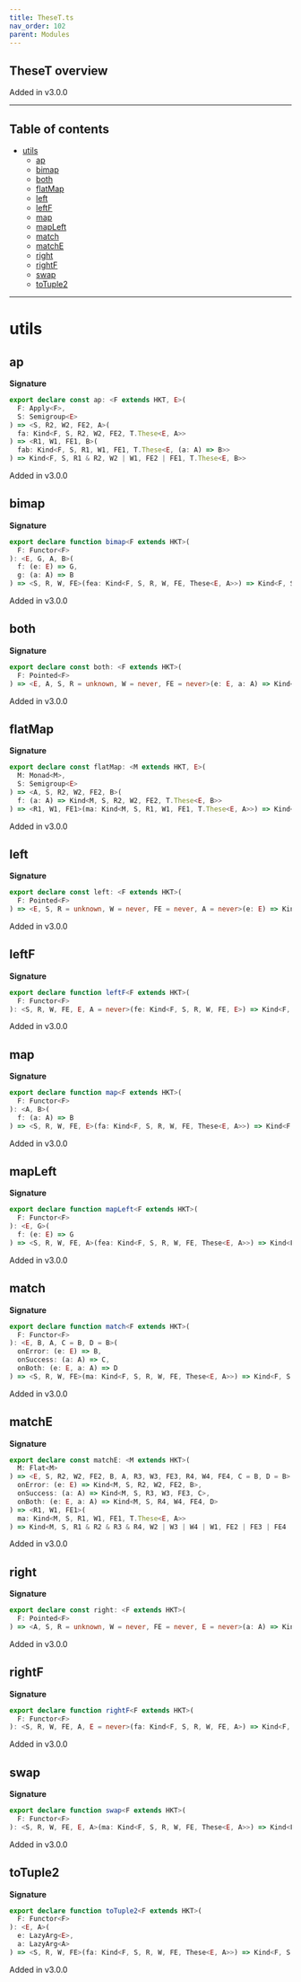 ```yaml
---
title: TheseT.ts
nav_order: 102
parent: Modules
---
```


## TheseT overview

Added in v3.0.0

---

<h2 class="text-delta">Table of contents</h2>

- [utils](#utils)
  - [ap](#ap)
  - [bimap](#bimap)
  - [both](#both)
  - [flatMap](#flatmap)
  - [left](#left)
  - [leftF](#leftf)
  - [map](#map)
  - [mapLeft](#mapleft)
  - [match](#match)
  - [matchE](#matche)
  - [right](#right)
  - [rightF](#rightf)
  - [swap](#swap)
  - [toTuple2](#totuple2)

---

# utils

## ap

**Signature**

```ts
export declare const ap: <F extends HKT, E>(
  F: Apply<F>,
  S: Semigroup<E>
) => <S, R2, W2, FE2, A>(
  fa: Kind<F, S, R2, W2, FE2, T.These<E, A>>
) => <R1, W1, FE1, B>(
  fab: Kind<F, S, R1, W1, FE1, T.These<E, (a: A) => B>>
) => Kind<F, S, R1 & R2, W2 | W1, FE2 | FE1, T.These<E, B>>
```

Added in v3.0.0

## bimap

**Signature**

```ts
export declare function bimap<F extends HKT>(
  F: Functor<F>
): <E, G, A, B>(
  f: (e: E) => G,
  g: (a: A) => B
) => <S, R, W, FE>(fea: Kind<F, S, R, W, FE, These<E, A>>) => Kind<F, S, R, W, FE, These<G, B>>
```

Added in v3.0.0

## both

**Signature**

```ts
export declare const both: <F extends HKT>(
  F: Pointed<F>
) => <E, A, S, R = unknown, W = never, FE = never>(e: E, a: A) => Kind<F, S, R, W, FE, T.These<E, A>>
```

Added in v3.0.0

## flatMap

**Signature**

```ts
export declare const flatMap: <M extends HKT, E>(
  M: Monad<M>,
  S: Semigroup<E>
) => <A, S, R2, W2, FE2, B>(
  f: (a: A) => Kind<M, S, R2, W2, FE2, T.These<E, B>>
) => <R1, W1, FE1>(ma: Kind<M, S, R1, W1, FE1, T.These<E, A>>) => Kind<M, S, R1 & R2, W2 | W1, FE2 | FE1, T.These<E, B>>
```

Added in v3.0.0

## left

**Signature**

```ts
export declare const left: <F extends HKT>(
  F: Pointed<F>
) => <E, S, R = unknown, W = never, FE = never, A = never>(e: E) => Kind<F, S, R, W, FE, T.These<E, A>>
```

Added in v3.0.0

## leftF

**Signature**

```ts
export declare function leftF<F extends HKT>(
  F: Functor<F>
): <S, R, W, FE, E, A = never>(fe: Kind<F, S, R, W, FE, E>) => Kind<F, S, R, W, FE, These<E, A>>
```

Added in v3.0.0

## map

**Signature**

```ts
export declare function map<F extends HKT>(
  F: Functor<F>
): <A, B>(
  f: (a: A) => B
) => <S, R, W, FE, E>(fa: Kind<F, S, R, W, FE, These<E, A>>) => Kind<F, S, R, W, FE, These<E, B>>
```

Added in v3.0.0

## mapLeft

**Signature**

```ts
export declare function mapLeft<F extends HKT>(
  F: Functor<F>
): <E, G>(
  f: (e: E) => G
) => <S, R, W, FE, A>(fea: Kind<F, S, R, W, FE, These<E, A>>) => Kind<F, S, R, W, FE, These<G, A>>
```

Added in v3.0.0

## match

**Signature**

```ts
export declare function match<F extends HKT>(
  F: Functor<F>
): <E, B, A, C = B, D = B>(
  onError: (e: E) => B,
  onSuccess: (a: A) => C,
  onBoth: (e: E, a: A) => D
) => <S, R, W, FE>(ma: Kind<F, S, R, W, FE, These<E, A>>) => Kind<F, S, R, W, FE, B | C | D>
```

Added in v3.0.0

## matchE

**Signature**

```ts
export declare const matchE: <M extends HKT>(
  M: Flat<M>
) => <E, S, R2, W2, FE2, B, A, R3, W3, FE3, R4, W4, FE4, C = B, D = B>(
  onError: (e: E) => Kind<M, S, R2, W2, FE2, B>,
  onSuccess: (a: A) => Kind<M, S, R3, W3, FE3, C>,
  onBoth: (e: E, a: A) => Kind<M, S, R4, W4, FE4, D>
) => <R1, W1, FE1>(
  ma: Kind<M, S, R1, W1, FE1, T.These<E, A>>
) => Kind<M, S, R1 & R2 & R3 & R4, W2 | W3 | W4 | W1, FE2 | FE3 | FE4 | FE1, B | C | D>
```

Added in v3.0.0

## right

**Signature**

```ts
export declare const right: <F extends HKT>(
  F: Pointed<F>
) => <A, S, R = unknown, W = never, FE = never, E = never>(a: A) => Kind<F, S, R, W, FE, T.These<E, A>>
```

Added in v3.0.0

## rightF

**Signature**

```ts
export declare function rightF<F extends HKT>(
  F: Functor<F>
): <S, R, W, FE, A, E = never>(fa: Kind<F, S, R, W, FE, A>) => Kind<F, S, R, W, FE, These<E, A>>
```

Added in v3.0.0

## swap

**Signature**

```ts
export declare function swap<F extends HKT>(
  F: Functor<F>
): <S, R, W, FE, E, A>(ma: Kind<F, S, R, W, FE, These<E, A>>) => Kind<F, S, R, W, FE, These<A, E>>
```

Added in v3.0.0

## toTuple2

**Signature**

```ts
export declare function toTuple2<F extends HKT>(
  F: Functor<F>
): <E, A>(
  e: LazyArg<E>,
  a: LazyArg<A>
) => <S, R, W, FE>(fa: Kind<F, S, R, W, FE, These<E, A>>) => Kind<F, S, R, W, FE, readonly [E, A]>
```

Added in v3.0.0
